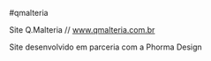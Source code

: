 #qmalteria

Site Q.Malteria // www.qmalteria.com.br

Site desenvolvido em parceria com a Phorma Design